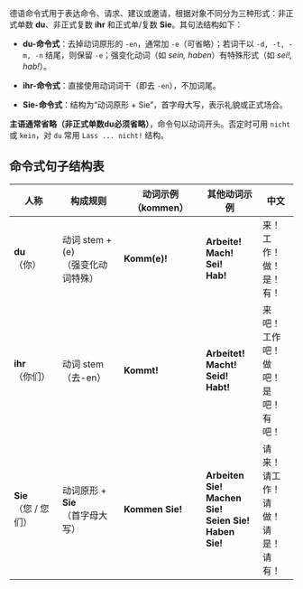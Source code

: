 德语命令式用于表达命令、请求、建议或邀请，根据对象不同分为三种形式：非正式单数 **du**、非正式复数 **ihr** 和正式单/复数 **Sie**。其句法结构如下：

- **du-命令式**：去掉动词原形的 `-en`，通常加 `-e`（可省略）；若词干以 `-d, -t, -m, -n` 结尾，则保留 `-e`；强变化动词（如 *sein, haben*）有特殊形式（如 *sei!, hab!*）。

- **ihr-命令式**：直接使用动词词干（即去 `-en`），不加词尾。

- **Sie-命令式**：结构为“动词原形 + Sie”，首字母大写，表示礼貌或正式场合。

**主语通常省略（非正式单数du必须省略）**，命令句以动词开头。否定时可用 `nicht` 或 `kein`，对 `du` 常用 `Lass ... nicht!` 结构。

## 命令式句子结构表

| 人称                     | 构成规则                              | 动词示例（kommen） | 其他动词示例                                                 | 中文                                             |
| ------------------------ | ------------------------------------- | ------------------ | ------------------------------------------------------------ | ------------------------------------------------ |
| **du**<br>（你）         | 动词 stem + (e)<br>（强变化动词特殊） | **Komm(e)!**       | **Arbeite!**<br>**Mach!**<br>**Sei!**<br>**Hab!**            | 来！<br>工作！<br>做！<br>是！<br>有！           |
| **ihr**<br>（你们）      | 动词 stem（去-en）                    | **Kommt!**         | **Arbeitet!**<br>**Macht!**<br>**Seid!**<br>**Habt!**        | 来吧！<br>工作吧！<br>做吧！<br>是吧！<br>有吧！ |
| **Sie**<br>（您 / 您们） | 动词原形 + **Sie**<br>（首字母大写）  | **Kommen Sie!**    | **Arbeiten Sie!**<br>**Machen Sie!**<br>**Seien Sie!**<br>**Haben Sie!** | 请来！<br>请工作！<br>请做！<br>请是！<br>请有！ |
